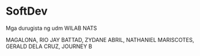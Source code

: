 # SoftDev
Mga durugista ng udm WILAB NATS

MAGALONA, RIO JAY
BATTAD, ZYDANE
ABRIL, NATHANIEL
MARISCOTES, GERALD
DELA CRUZ, JOURNEY B
